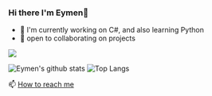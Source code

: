 ### Hi there I'm Eymen👋
- 🔭 I'm currently working on C#, and also learning Python
- 👯 open to collaborating on projects

![](https://komarev.com/ghpvc/?username=your-github-username)

![Eymen's github stats](https://github-readme-stats.vercel.app/api/?username=eymenefealtun&show_icons=true)
![Top Langs](https://github-readme-stats.vercel.app/api/top-langs/?username=eymenefealtun&layout=compact)

📫 [How to reach me](https://www.eymenefealtun.com/)


<!--
**XleRach/Xlerach** is a ✨ _special_ ✨ repository because its `README.md` (this file) appears on your GitHub profile.

Here are some ideas to get you started:

- 🔭 I’m currently working on ...
- 🌱 I’m currently learning ...
- 👯 I’m looking to collaborate on ...
- 🤔 I’m looking for help with ...
- 💬 Ask me about ...
- 📫 How to reach me: ...
- 😄 Pronouns: ...
- ⚡ Fun fact: ...
-->
